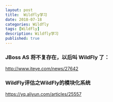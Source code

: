 ```yaml
---
layout: post
title:  Wildfly学习
date: 2018-07-18
categories: Wildfly
tags: [Wildfly]
description: Wildfly学习
published: true
---
```


### JBoss AS 将不复存在，以后叫 WildFly 了：

http://www.iteye.com/news/27642

### WildFly评估之WildFly的模块化系统

https://yq.aliyun.com/articles/25557

### 

